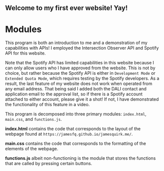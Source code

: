 ## Welcome to my first ever website! Yay!

# Modules
This program is both an introduction to me and a demonstration of my capabilities with APIs! I employed the Intersection Observer API and Spotify API for this website. 

Note that the Spotify API has limited capabilities in this website because I can only allow users who I have approved from the website. This is not by choice, but rather because the Spotify API is either in `Development Mode` or `Extended Quota Mode`, which requires testing by the Spotify developers. As a result, the last feature of my website does not work when operated from any email address. That being said I added both the DALI contact and application email to the approval list, so if there is a Spotify account attached to either account, please give it a shot! If not, I have demonstrated the functionality of this feature in a video.

This program is decomposed into three primary modules: `index.html`, `main.css`, and `functions.js`.

**index.html** contains the code that corresponds to the layout of the webpage found at `https://jamesfq.github.io/jamesquirk.me/`.

**main.css** contains the code that corresponds to the formatting of the elements of the webpage.

**functions.js** albeit non-functioning is the module that stores the functions that are called by pressing certain buttons.